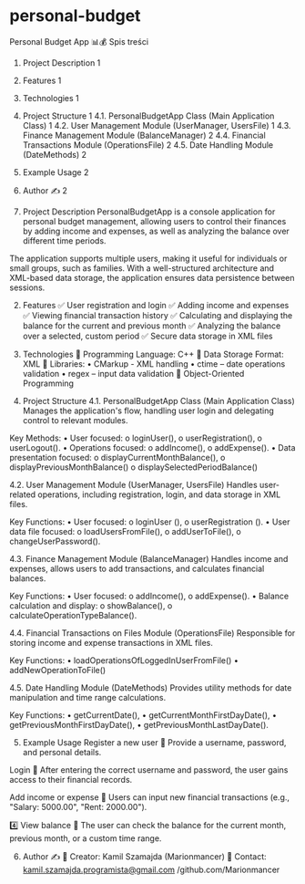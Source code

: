 ﻿# personal-budget
Personal Budget App 📊💰
Spis treści
1.	Project Description	1
2.	Features	1
3.	Technologies	1
4.	Project Structure	1
4.1.	PersonalBudgetApp Class (Main Application Class)	1
4.2.	User Management Module (UserManager, UsersFile)	1
4.3.	Finance Management Module (BalanceManager)	2
4.4.	Financial Transactions Module (OperationsFile)	2
4.5.	Date Handling Module (DateMethods)	2
5.	Example Usage	2
6.	Author ✍️	2

1. Project Description
PersonalBudgetApp is a console application for personal budget management, allowing users to control their finances by adding income and expenses, as well as analyzing the balance over different time periods.

The application supports multiple users, making it useful for individuals or small groups, such as families. With a well-structured architecture and XML-based data storage, the application ensures data persistence between sessions.

2. Features 
✅ User registration and login
✅ Adding income and expenses
✅ Viewing financial transaction history
✅ Calculating and displaying the balance for the current and previous month
✅ Analyzing the balance over a selected, custom period
✅ Secure data storage in XML files

3. Technologies 
📌 Programming Language: C++
📌 Data Storage Format: XML
📌 Libraries: 
• CMarkup - XML handling
• ctime – date operations validation
• regex – input data validation
📌 Object-Oriented Programming

4. Project Structure
4.1. PersonalBudgetApp Class (Main Application Class)
Manages the application's flow, handling user login and delegating control to relevant modules.

Key Methods:
• User focused:
o loginUser(), 
o userRegistration(), 
o userLogout().
• Operations focused:
o addIncome(), 
o addExpense().
• Data presentation focused:
o displayCurrentMonthBalance(), 
o displayPreviousMonthBalance()
o displaySelectedPeriodBalance()

4.2.  User Management Module (UserManager, UsersFile)
Handles user-related operations, including registration, login, and data storage in XML files.

Key Functions:
• User focused:
o loginUser (), 
o userRegistration ().
• User data file focused:
o loadUsersFromFile(), 
o addUserToFile(), 
o changeUserPassword().

4.3. Finance Management Module (BalanceManager)
Handles income and expenses, allows users to add transactions, and calculates financial balances.

Key Functions:
• User focused:
o addIncome(), 
o addExpense().
• Balance calculation and display:
o showBalance(), 
o calculateOperationTypeBalance().

4.4. Financial Transactions on Files Module (OperationsFile)
Responsible for storing income and expense transactions in XML files.

Key Functions:
• loadOperationsOfLoggedInUserFromFile()
• addNewOperationToFile()

4.5. Date Handling Module (DateMethods)
Provides utility methods for date manipulation and time range calculations.

Key Functions:
• getCurrentDate(),
• getCurrentMonthFirstDayDate(),
• getPreviousMonthFirstDayDate(),
• getPreviousMonthLastDayDate().

5. Example Usage
Register a new user
📌 Provide a username, password, and personal details.

Login
📌 After entering the correct username and password, the user gains access to their financial records.

Add income or expense
📌 Users can input new financial transactions (e.g., "Salary: 5000.00", "Rent: 2000.00").

4️⃣ View balance
📌 The user can check the balance for the current month, previous month, or a custom time range.

6. Author ✍️
📌 Creator: Kamil Szamajda (Marionmancer)
📌 Contact: kamil.szamajda.programista@gmail.com /github.com/Marionmancer
